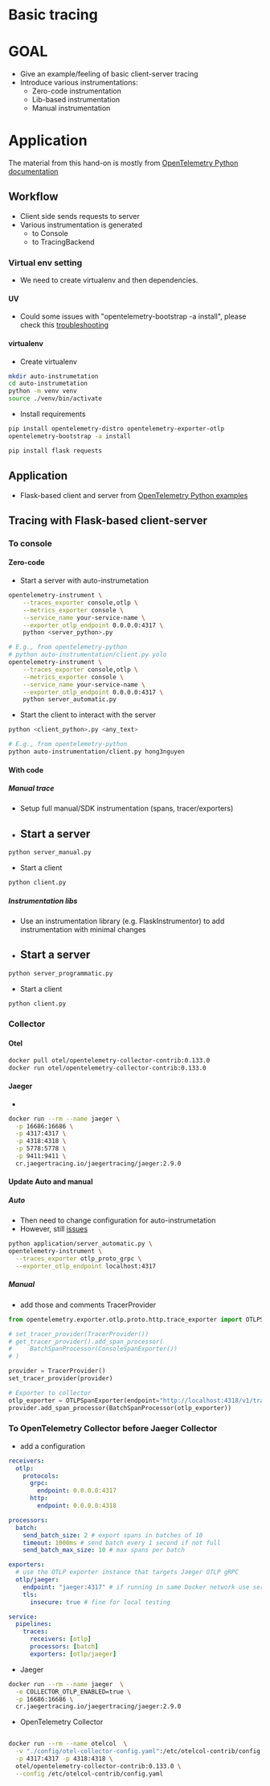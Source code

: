 # Basic tracing

# GOAL
- Give an example/feeling of basic client-server tracing
- Introduce various instrumentations:
  - Zero-code instrumentation
  - Lib-based instrumentation
  - Manual instrumentation

# Application
The material from this hand-on is mostly from [OpenTelemetry Python documentation](https://opentelemetry.io/docs/zero-code/python/)

## Workflow
- Client side sends requests to server 
- Various instrumentation is generated
  - to Console
  - to TracingBackend

### Virtual env setting
- We need to create virtualenv and then dependencies.

#### UV
- Could some issues with "opentelemetry-bootstrap -a install", please check this [troubleshooting](https://opentelemetry.io/docs/zero-code/python/troubleshooting/#bootstrap-using-uv)

#### virtualenv

- Create virtualenv 
```bash
mkdir auto-instrumetation
cd auto-instrumetation
python -m venv venv
source ./venv/bin/activate
```

- Install requirements
```bash
pip install opentelemetry-distro opentelemetry-exporter-otlp
opentelemetry-bootstrap -a install

pip install flask requests
```

## Application
- Flask-based client and server from [OpenTelemetry Python examples](https://github.com/open-telemetry/opentelemetry-python)

## Tracing with Flask-based client-server 

### To console

#### Zero-code
- Start a server with auto-instrumetation

```bash
opentelemetry-instrument \
    --traces_exporter console,otlp \
    --metrics_exporter console \
    --service_name your-service-name \
    --exporter_otlp_endpoint 0.0.0.0:4317 \
    python <server_python>.py

# E.g., from opentelemetry-python
# python auto-instrumentation/client.py yolo 
opentelemetry-instrument \
    --traces_exporter console,otlp \
    --metrics_exporter console \
    --service_name your-service-name \
    --exporter_otlp_endpoint 0.0.0.0:4317 \
    python server_automatic.py

```

- Start the client to interact with the server
```bash 
python <client_python>.py <any_text>

# E.g., from opentelemetry-python
python auto-instrumentation/client.py hong3nguyen 
```

#### With code

##### Manual trace
- Setup full manual/SDK instrumentation (spans, tracer/exporters)
- Start a server
  - 
```bash
python server_manual.py
```

- Start a client
```bash
python client.py 
```

##### Instrumentation libs

- Use an instrumentation library (e.g. FlaskInstrumentor) to add instrumentation with minimal changes
- Start a server
  - 
```bash
python server_programmatic.py
```

- Start a client
```bash
python client.py 
```

### Collector 

#### Otel 

```bash
docker pull otel/opentelemetry-collector-contrib:0.133.0
docker run otel/opentelemetry-collector-contrib:0.133.0
```

#### Jaeger
- 
```bash
docker run --rm --name jaeger \
  -p 16686:16686 \
  -p 4317:4317 \
  -p 4318:4318 \
  -p 5778:5778 \
  -p 9411:9411 \
  cr.jaegertracing.io/jaegertracing/jaeger:2.9.0
```

#### Update Auto and manual

##### Auto
- Then need to change configuration for auto-instrumetation
- However, still [issues](https://github.com/open-telemetry/opentelemetry-collector/issues/6363)

```bash
python application/server_automatic.py \
opentelemetry-instrument \
  --traces_exporter otlp_proto_grpc \
  --exporter_otlp_endpoint localhost:4317 

```

##### Manual
- add those and comments TracerProvider 
```python
from opentelemetry.exporter.otlp.proto.http.trace_exporter import OTLPSpanExporter

# set_tracer_provider(TracerProvider())
# get_tracer_provider().add_span_processor(
#     BatchSpanProcessor(ConsoleSpanExporter())
# )

provider = TracerProvider()
set_tracer_provider(provider)

# Exporter to collector
otlp_exporter = OTLPSpanExporter(endpoint="http://localhost:4318/v1/traces")
provider.add_span_processor(BatchSpanProcessor(otlp_exporter))
```


### To OpenTelemetry Collector before Jaeger Collector
- add a configuration 

```yaml
receivers:
  otlp:
    protocols:
      grpc:
        endpoint: 0.0.0.0:4317
      http:
        endpoint: 0.0.0.0:4318

processors:
  batch:
    send_batch_size: 2 # export spans in batches of 10
    timeout: 1000ms # send batch every 1 second if not full
    send_batch_max_size: 10 # max spans per batch

exporters:
  # use the OTLP exporter instance that targets Jaeger OTLP gRPC
  otlp/jaeger:
    endpoint: "jaeger:4317" # if running in same Docker network use service name
    tls:
      insecure: true # fine for local testing

service:
  pipelines:
    traces:
      receivers: [otlp]
      processors: [batch]
      exporters: [otlp/jaeger]
```

- Jaeger
```bash
docker run --rm --name jaeger  \
  -e COLLECTOR_OTLP_ENABLED=true \
  -p 16686:16686 \
  cr.jaegertracing.io/jaegertracing/jaeger:2.9.0

```
- OpenTelemetry Collector
```bash

docker run --rm --name otelcol  \
  -v "./config/otel-collector-config.yaml":/etc/otelcol-contrib/config.yaml \
  -p 4317:4317 -p 4318:4318 \
  otel/opentelemetry-collector-contrib:0.133.0 \
  --config /etc/otelcol-contrib/config.yaml

```

